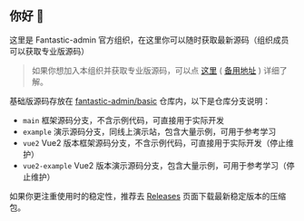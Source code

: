 ## 你好 👋

这里是 Fantastic-admin 官方组织，在这里你可以随时获取最新源码（组织成员可以获取专业版源码）

> 如果你想加入本组织并获取专业版源码，可以点 [这里](https://fantastic-admin.gitee.io/buy.html) ( [备用地址](https://fantastic-admin.github.io/buy.html) ) 详细了解。

基础版源码存放在 [fantastic-admin/basic](https://github.com/fantastic-admin/basic) 仓库内，以下是仓库分支说明：

- `main` 框架源码分支，不含示例代码，可直接用于实际开发
- `example` 演示源码分支，同线上演示站，包含大量示例，可用于参考学习
- `vue2` Vue2 版本框架源码分支，不含示例代码，可直接用于实际开发（停止维护）
- `vue2-example` Vue2 版本演示源码分支，包含大量示例，可用于参考学习（停止维护）

如果你更注重使用时的稳定性，推荐去 [Releases](https://github.com/fantastic-admin/basic/releases) 页面下载最新稳定版本的压缩包。
